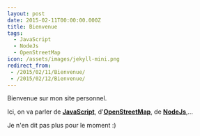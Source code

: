 ```yaml
---
layout: post
date: 2015-02-11T00:00:00.000Z
title: Bienvenue
tags:
  - JavaScript
  - NodeJs
  - OpenStreetMap
icon: /assets/images/jekyll-mini.png
redirect_from:
 - /2015/02/11/Bienvenue/
 - /2015/02/12/Bienvenue/
---
```


Bienvenue sur mon site personnel.

Ici, on va parler de [**JavaScript**](/tags.html#JavaScript-ref), d'[**OpenStreetMap**](/tags.html#OpenStreetMap-ref), de [**NodeJs**](/tags.html#NodeJs-ref),...

<!--more-->

Je n'en dit pas plus pour le moment :)
